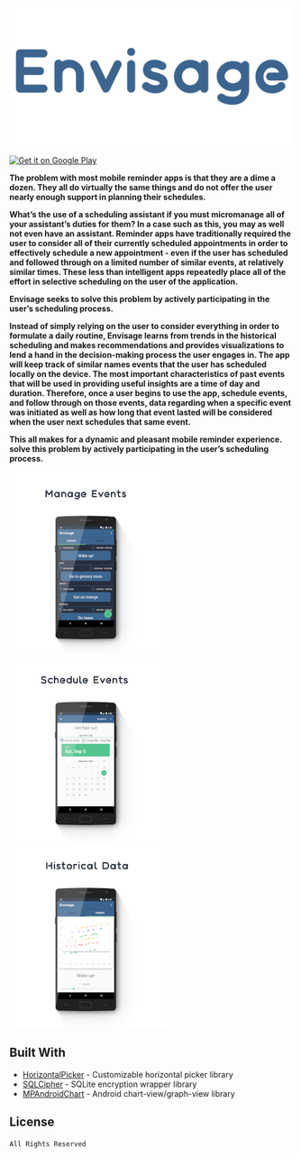 ![](static/banner.png)

<a href='https://play.google.com/store/apps/details?id=com.apps.creativesource.envisage&pcampaignid=pcampaignidMKT-Other-global-all-co-prtnr-py-PartBadge-Mar2515-1'><img alt='Get it on Google Play' src='https://play.google.com/intl/en_us/badges/static/images/badges/en_badge_web_generic.png' height= '65'/></a>

**The problem with most mobile reminder apps is that they are a dime a dozen. They all do virtually the same things and do not offer the user nearly enough support in planning their schedules.**

**What’s the use of a scheduling assistant if you must micromanage all of your assistant’s duties for them? In a case such as this, you may as well not even have an assistant. Reminder apps have traditionally required the user to consider all of their currently scheduled appointments in order to effectively schedule a new appointment - even if the user has scheduled and followed through on a limited number of similar events, at relatively similar times. These less than intelligent apps repeatedly place all of the effort in selective scheduling on the user of the application.**

**Envisage seeks to solve this problem by actively participating in the user’s scheduling process.**

**Instead of simply relying on the user to consider everything in order to formulate a daily routine, Envisage learns from trends in the historical scheduling and makes recommendations and provides visualizations to lend a hand in the decision-making process the user engages in. The app will keep track of similar names events that the user has scheduled locally on the device. The most important characteristics of past events that will be used in providing useful insights are a time of day and duration. Therefore, once a user begins to use the app, schedule events, and follow through on those events, data regarding when a specific event was initiated as well as how long that event lasted will be considered when the user next schedules that same event.**

**This all makes for a dynamic and pleasant mobile reminder experience. solve this problem by actively participating in the user’s scheduling process.**

![](static/events_small.png)![](static/schedule_small.png)![](static/historical_small.png)

## Built With

* [HorizontalPicker](https://github.com/adityagohad/HorizontalPicker) - Customizable horizontal picker library
* [SQLCipher](https://github.com/sqlcipher/android-database-sqlcipher) - SQLite encryption wrapper library
* [MPAndroidChart](https://github.com/PhilJay/MPAndroidChart) - Android chart-view/graph-view library

## License

```
All Rights Reserved
```
